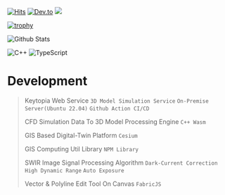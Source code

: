 [![Hits](https://hits.seeyoufarm.com/api/count/incr/badge.svg?url=https%3A%2F%2Fgithub.com%2Feanair&count_bg=%2379C83D&title_bg=%23555555&icon=&icon_color=%23E7E7E7&title=hits&edge_flat=false)](https://hits.seeyoufarm.com)
[![Dev.to](https://img.shields.io/badge/dev.to-blog-0A0A0A?style=round-square&logo=devdotto&logoColor=white)](https://dev.to/eanair)
<img src="https://img.shields.io/badge/-eanair@kakao.com-3178C6?logo=mail.ru&logoColor=white">

[![trophy](https://github-profile-trophy.vercel.app/?username=eanair&column=4&no-frame=true)](https://github.com/ryo-ma/github-profile-trophy)

![Github Stats](https://github-readme-stats.vercel.app/api?username=eanair&show_icons=true&count_private=true&hide_border=true)

![C++](https://img.shields.io/badge/-C++-00599c?style=for-the-badge&logo=c%2B%2B&logoColor=fff)
![TypeScript](https://img.shields.io/badge/-TypeScript-007acc?style=for-the-badge&logo=typescript&logoColor=fff)


# Development

> Keytopia Web Service `3D Model Simulation Service` `On-Premise Server(Ubuntu 22.04)` `Github Action CI/CD`
> 
> CFD Simulation Data To 3D Model Processing Engine `C++ Wasm`
>
> GIS Based Digital-Twin Platform `Cesium`
>
> GIS Computing Util Library `NPM Library`
>
> SWIR Image Signal Processing Algorithm `Dark-Current Correction` `High Dynamic Range` `Auto Exposure`
>
> Vector & Polyline Edit Tool On Canvas `FabricJS`

